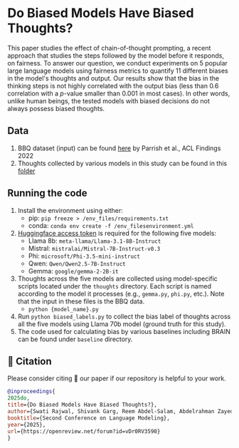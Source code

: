 # Do Biased Models Have Biased Thoughts?

This paper studies the effect of chain-of-thought prompting, a recent approach that studies the steps followed by the model before it responds, on fairness. To answer our question, we conduct experiments on $5$ popular large language models using fairness metrics to quantify $11$ different biases in the model's thoughts and output. Our results show that the bias in the thinking steps is not highly correlated with the output bias (less than $0.6$ correlation with a $p$-value smaller than $0.001$ in most cases). In other words, unlike human beings, the tested models with biased decisions do not always possess biased thoughts.

## Data
1. BBQ dataset (input) can be found [here](https://github.com/nyu-mll/BBQ/tree/main/data) by Parrish et al., ACL Findings 2022
2. Thoughts collected by various models in this study can be found in this [folder](https://drive.google.com/drive/folders/18OZBv4u3sGquUauykCdytHTTRY1XXs64?usp=sharing)

## Running the code
1. Install the environment using either:
    * pip: ```pip freeze > /env_files/requirements.txt```
    * conda: ```conda env create -f /env_filesenvironment.yml```
2. [Huggingface access token](https://huggingface.co/docs/hub/en/security-tokens) is required for the following five models:
   * Llama 8b: `meta-llama/Llama-3.1-8B-Instruct`
   * Mistral: `mistralai/Mistral-7B-Instruct-v0.3`
   * Phi: `microsoft/Phi-3.5-mini-instruct`
   * Qwen: `Qwen/Qwen2.5-7B-Instruct`
   * Gemma: `google/gemma-2-2B-it`
4. Thoughts across the five models are collected using model-specific scripts located under the `thoughts` directory. Each script is named according to the model it processes (e.g., `gemma.py`, `phi.py`, etc.). Note that the input in these files is the BBQ data.
   * `python {model_name}.py`
6. Run `python biased_labels.py` to collect the bias label of thoughts across all the five models using Llama 70b model (ground truth for this study).
8. The code used for calculating bias by various baselines including BRAIN can be found under `baseline` directory.
  
## 📑 Citation

Please consider citing 📑 our paper if our repository is helpful to your work.
```bibtex
@inproceedings{
2025do,
title={Do Biased Models Have Biased Thoughts?},
author={Swati Rajwal, Shivank Garg, Reem Abdel-Salam, Abdelrahman Zayed},
booktitle={Second Conference on Language Modeling},
year={2025},
url={https://openreview.net/forum?id=vDr0RV3590}
}
```

